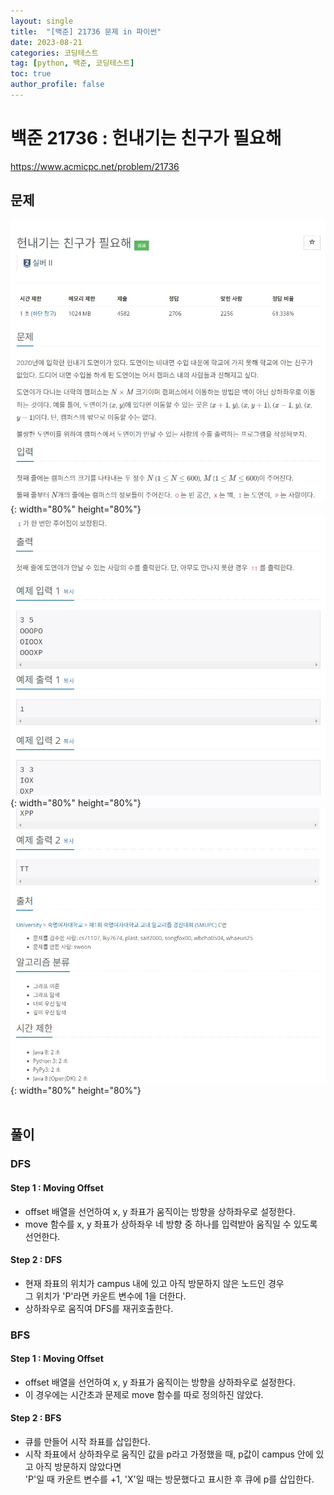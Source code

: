 ```yaml
---
layout: single
title:  "[백준] 21736 문제 in 파이썬"
date: 2023-08-21
categories: 코딩테스트
tag: [python, 백준, 코딩테스트]
toc: true
author_profile: false
---
```


# 백준 21736 : 헌내기는 친구가 필요해
<a href="https://www.acmicpc.net/problem/21736">https://www.acmicpc.net/problem/21736</a>
## 문제
![1](/images/baekjoon/0821/21736/1.jpg){: width="80%" height="80%"}
![2](/images/baekjoon/0821/21736/2.jpg){: width="80%" height="80%"}
![3](/images/baekjoon/0821/21736/3.jpg){: width="80%" height="80%"}
<br><br>

## 풀이
### DFS
<script src="https://gist.github.com/BEANyyy/023644a9a816173700e42fa73adcb939.js"></script>
#### Step 1 : Moving Offset
- offset 배열을 선언하여 x, y 좌표가 움직이는 방향을 상하좌우로 설정한다. <br>
- move 함수를 x, y 좌표가 상하좌우 네 방향 중 하나를 입력받아 움직일 수 있도록 선언한다. <br> 
#### Step 2 : DFS
- 현재 좌표의 위치가 campus 내에 있고 아직 방문하지 않은 노드인 경우 <br> 그 위치가 'P'라면 카운트 변수에 1을 더한다.
- 상하좌우로 움직여 DFS를 재귀호출한다.

### BFS
<script src="https://gist.github.com/BEANyyy/0180d5db19b5f40b62c8b0e51cb9d3cb.js"></script>
#### Step 1 : Moving Offset
- offset 배열을 선언하여 x, y 좌표가 움직이는 방향을 상하좌우로 설정한다. <br>
- 이 경우에는 시간초과 문제로 move 함수를 따로 정의하진 않았다.
#### Step 2 : BFS
- 큐를 만들어 시작 좌표를 삽입한다.
- 시작 좌표에서 상하좌우로 움직인 값을 p라고 가정했을 때, p값이 campus 안에 있고 아직 방문하지 않았다면 <br> 'P'일 때 카운트 변수를 +1, 'X'일 때는 방문했다고 표시한 후 큐에 p를 삽입한다.